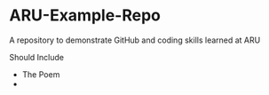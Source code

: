 # ARU-Example-Repo
A repository to demonstrate GitHub and coding skills learned at ARU

Should Include 
 - The Poem
 - 
